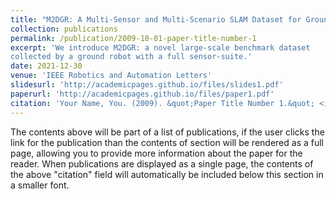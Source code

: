 ```yaml
---
title: "M2DGR: A Multi-Sensor and Multi-Scenario SLAM Dataset for Ground Robots"
collection: publications
permalink: /publication/2009-10-01-paper-title-number-1
excerpt: 'We introduce M2DGR: a novel large-scale benchmark dataset
collected by a ground robot with a full sensor-suite.'
date: 2021-12-30
venue: 'IEEE Robotics and Automation Letters'
slidesurl: 'http://academicpages.github.io/files/slides1.pdf'
paperurl: 'http://academicpages.github.io/files/paper1.pdf'
citation: 'Your Name, You. (2009). &quot;Paper Title Number 1.&quot; <i>Journal 1</i>. 1(1).'
---
```


The contents above will be part of a list of publications, if the user clicks the link for the publication than the contents of section will be rendered as a full page, allowing you to provide more information about the paper for the reader. When publications are displayed as a single page, the contents of the above "citation" field will automatically be included below this section in a smaller font.

